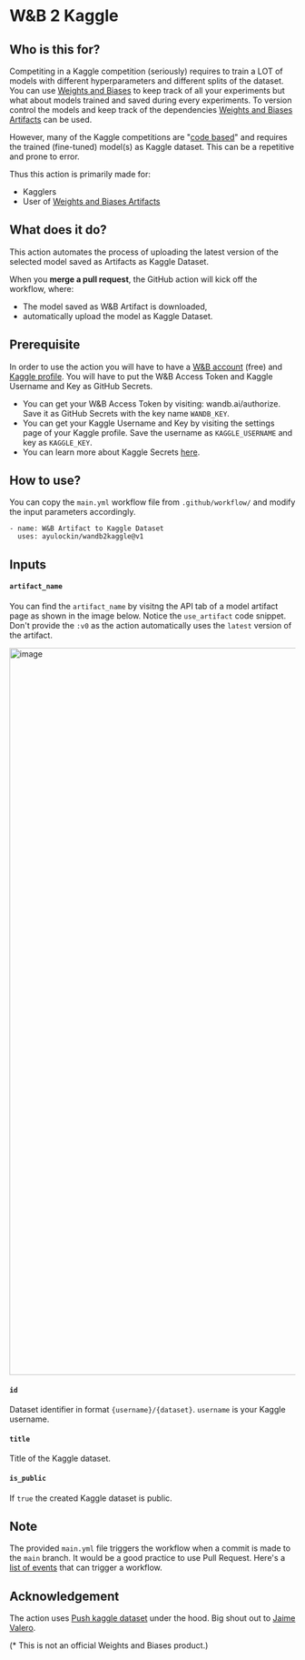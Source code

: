 # W&B 2 Kaggle

## Who is this for?

Competiting in a Kaggle competition (seriously) requires to train a LOT of models with different hyperparameters and different splits of the dataset. You can use [Weights and Biases](https://wandb.ai/site) to keep track of all your experiments but what about models trained and saved during every experiments. To version control the models and keep track of the dependencies [Weights and Biases Artifacts](https://docs.wandb.ai/guides/artifacts) can be used.

However, many of the Kaggle competitions are "[code based](https://www.kaggle.com/docs/competitions#competition-formats)" and requires the trained (fine-tuned) model(s) as Kaggle dataset. This can be a repetitive and prone to error.  

Thus this action is primarily made for:
- Kagglers
- User of [Weights and Biases Artifacts](https://docs.wandb.ai/guides/artifacts)

## What does it do?

This action automates the process of uploading the latest version of the selected model saved as Artifacts as Kaggle Dataset.

When you **merge a pull request**, the GitHub action will kick off the workflow, where:

- The model saved as W&B Artifact is downloaded,
- automatically upload the model as Kaggle Dataset.

## Prerequisite 

In order to use the action you will have to have a [W&B account](https://wandb.ai/signup) (free) and [Kaggle profile](https://kaggle.com). You will have to put the W&B Access Token and Kaggle Username and Key as GitHub Secrets. 

- You can get your W&B Access Token by visiting: wandb.ai/authorize. Save it as GitHub Secrets with the key name `WANDB_KEY`.
- You can get your Kaggle Username and Key by visiting the settings page of your Kaggle profile. Save the username as `KAGGLE_USERNAME` and key as `KAGGLE_KEY`.
- You can learn more about Kaggle Secrets [here](https://docs.github.com/en/actions/security-guides/encrypted-secrets).

## How to use?

You can copy the `main.yml` workflow file from `.github/workflow/` and modify the input parameters accordingly. 

```
- name: W&B Artifact to Kaggle Dataset
  uses: ayulockin/wandb2kaggle@v1
```

## Inputs

#### `artifact_name`

You can find the `artifact_name` by visitng the API tab of a model artifact page as shown in the image below. Notice the `use_artifact` code snippet. Don't provide the `:v0` as the action automatically uses the `latest` version of the artifact. 

<img width="1279" alt="image" src="https://user-images.githubusercontent.com/31141479/151680004-3d811778-480d-4cf9-a126-644282526354.png">

#### `id`

Dataset identifier in format `{username}/{dataset}`. `username` is your Kaggle username.

#### `title`

Title of the Kaggle dataset.

#### `is_public`

If `true` the created Kaggle dataset is public. 

## Note

The provided `main.yml` file triggers the workflow when a commit is made to the `main` branch. It would be a good practice to use Pull Request. Here's a [list of events](https://docs.github.com/en/actions/using-workflows/events-that-trigger-workflows) that can trigger a workflow. 

## Acknowledgement

The action uses [Push kaggle dataset](https://github.com/marketplace/actions/push-kaggle-dataset) under the hood. Big shout out to [Jaime Valero](https://github.com/jaimevalero).

(* This is not an official Weights and Biases product.)
